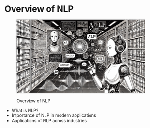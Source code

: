 # Overview of NLP

<div align="left"><figure><img src="../../.gitbook/assets/nlp-overview-min.png" alt="" width="563"><figcaption><p>Overview of NLP</p></figcaption></figure></div>

* What is NLP?
* Importance of NLP in modern applications
* Applications of NLP across industries

